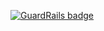 
[![GuardRails badge](https://badges.production.guardrails.io/shtakai/lrDemoJuly.svg)](https://www.guardrails.io)
